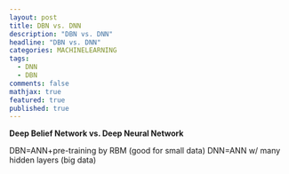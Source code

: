 ```yaml
---
layout: post
title: DBN vs. DNN
description: "DBN vs. DNN"
headline: "DBN vs. DNN"
categories: MACHINELEARNING
tags: 
  - DNN
  - DBN
comments: false
mathjax: true
featured: true
published: true
---
```



**Deep Belief Network vs. Deep Neural Network**

DBN=ANN+pre-training by RBM (good for small data)
DNN=ANN w/ many hidden layers (big data)